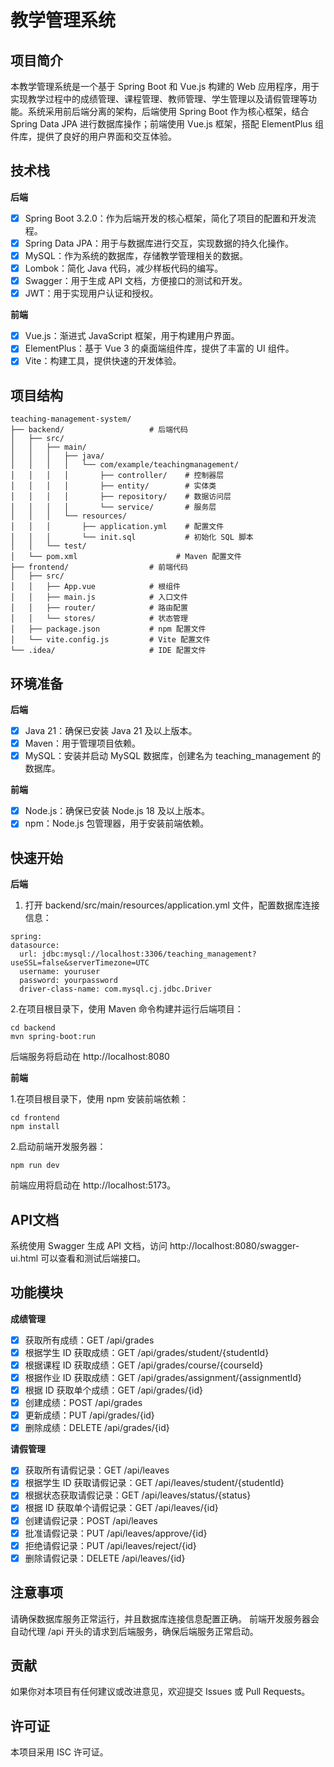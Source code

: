 # 教学管理系统

## 项目简介
本教学管理系统是一个基于 Spring Boot 和 Vue.js 构建的 Web 应用程序，用于实现教学过程中的成绩管理、课程管理、教师管理、学生管理以及请假管理等功能。系统采用前后端分离的架构，后端使用 Spring Boot 作为核心框架，结合 Spring Data JPA 进行数据库操作；前端使用 Vue.js 框架，搭配 ElementPlus 组件库，提供了良好的用户界面和交互体验。

## 技术栈

**后端**
- [x] Spring Boot 3.2.0：作为后端开发的核心框架，简化了项目的配置和开发流程。
- [x] Spring Data JPA：用于与数据库进行交互，实现数据的持久化操作。
- [x] MySQL：作为系统的数据库，存储教学管理相关的数据。
- [x] Lombok：简化 Java 代码，减少样板代码的编写。
- [x] Swagger：用于生成 API 文档，方便接口的测试和开发。
- [x] JWT：用于实现用户认证和授权。

**前端**
- [x] Vue.js：渐进式 JavaScript 框架，用于构建用户界面。
- [x] ElementPlus：基于 Vue 3 的桌面端组件库，提供了丰富的 UI 组件。
- [x] Vite：构建工具，提供快速的开发体验。

## 项目结构
```shell
teaching-management-system/
├── backend/                   # 后端代码
│   ├── src/
│   │   ├── main/
│   │   │   ├── java/
│   │   │   │   └── com/example/teachingmanagement/
│   │   │   │       ├── controller/    # 控制器层
│   │   │   │       ├── entity/        # 实体类
│   │   │   │       ├── repository/    # 数据访问层
│   │   │   │       └── service/       # 服务层
│   │   │   └── resources/
│   │   │       ├── application.yml    # 配置文件
│   │   │       └── init.sql           # 初始化 SQL 脚本
│   │   └── test/
│   └── pom.xml                      # Maven 配置文件
├── frontend/                  # 前端代码
│   ├── src/
│   │   ├── App.vue            # 根组件
│   │   ├── main.js            # 入口文件
│   │   ├── router/            # 路由配置
│   │   └── stores/            # 状态管理
│   ├── package.json           # npm 配置文件
│   └── vite.config.js         # Vite 配置文件
└── .idea/                     # IDE 配置文件
```

## 环境准备
**后端**
- [x] Java 21：确保已安装 Java 21 及以上版本。
- [x] Maven：用于管理项目依赖。
- [x] MySQL：安装并启动 MySQL 数据库，创建名为 teaching_management 的数据库。

**前端**
- [x] Node.js：确保已安装 Node.js 18 及以上版本。
- [x] npm：Node.js 包管理器，用于安装前端依赖。

## 快速开始
**后端**

1. 打开 backend/src/main/resources/application.yml 文件，配置数据库连接信息：
  ```shell
  spring:
  datasource:
    url: jdbc:mysql://localhost:3306/teaching_management?useSSL=false&serverTimezone=UTC
    username: youruser
    password: yourpassword
    driver-class-name: com.mysql.cj.jdbc.Driver
  ```

2.在项目根目录下，使用 Maven 命令构建并运行后端项目：
  ```shell
  cd backend
  mvn spring-boot:run
  ```
  后端服务将启动在 http://localhost:8080

**前端**

1.在项目根目录下，使用 npm 安装前端依赖：
  ```shell
  cd frontend
  npm install
  ```

2.启动前端开发服务器：
  ```shell
  npm run dev
  ```
  前端应用将启动在 http://localhost:5173。

## API文档
系统使用 Swagger 生成 API 文档，访问 http://localhost:8080/swagger-ui.html 可以查看和测试后端接口。

## 功能模块
**成绩管理**
- [x] 获取所有成绩：GET /api/grades
- [x] 根据学生 ID 获取成绩：GET /api/grades/student/{studentId}
- [x] 根据课程 ID 获取成绩：GET /api/grades/course/{courseId}
- [x] 根据作业 ID 获取成绩：GET /api/grades/assignment/{assignmentId}
- [x] 根据 ID 获取单个成绩：GET /api/grades/{id}
- [x] 创建成绩：POST /api/grades
- [x] 更新成绩：PUT /api/grades/{id}
- [x] 删除成绩：DELETE /api/grades/{id}

**请假管理**
- [x] 获取所有请假记录：GET /api/leaves
- [x] 根据学生 ID 获取请假记录：GET /api/leaves/student/{studentId}
- [x] 根据状态获取请假记录：GET /api/leaves/status/{status}
- [x] 根据 ID 获取单个请假记录：GET /api/leaves/{id}
- [x] 创建请假记录：POST /api/leaves
- [x] 批准请假记录：PUT /api/leaves/approve/{id}
- [x] 拒绝请假记录：PUT /api/leaves/reject/{id}
- [x] 删除请假记录：DELETE /api/leaves/{id}

## 注意事项
请确保数据库服务正常运行，并且数据库连接信息配置正确。
前端开发服务器会自动代理 /api 开头的请求到后端服务，确保后端服务正常启动。

## 贡献
如果你对本项目有任何建议或改进意见，欢迎提交 Issues 或 Pull Requests。

## 许可证
本项目采用 ISC 许可证。
      
